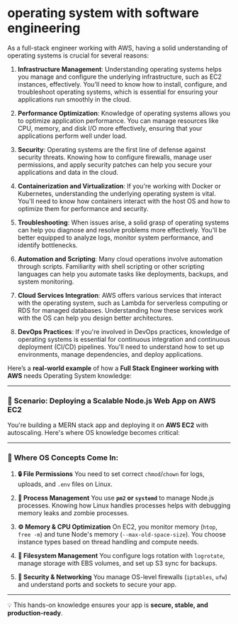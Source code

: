 # operating system with software engineering


As a full-stack engineer working with AWS, having a solid understanding of operating systems is crucial for several reasons:

1. **Infrastructure Management**: Understanding operating systems helps you manage and configure the underlying infrastructure, such as EC2 instances, effectively. You'll need to know how to install, configure, and troubleshoot operating systems, which is essential for ensuring your applications run smoothly in the cloud.

2. **Performance Optimization**: Knowledge of operating systems allows you to optimize application performance. You can manage resources like CPU, memory, and disk I/O more effectively, ensuring that your applications perform well under load.

3. **Security**: Operating systems are the first line of defense against security threats. Knowing how to configure firewalls, manage user permissions, and apply security patches can help you secure your applications and data in the cloud.

4. **Containerization and Virtualization**: If you're working with Docker or Kubernetes, understanding the underlying operating system is vital. You'll need to know how containers interact with the host OS and how to optimize them for performance and security.

5. **Troubleshooting**: When issues arise, a solid grasp of operating systems can help you diagnose and resolve problems more effectively. You'll be better equipped to analyze logs, monitor system performance, and identify bottlenecks.

6. **Automation and Scripting**: Many cloud operations involve automation through scripts. Familiarity with shell scripting or other scripting languages can help you automate tasks like deployments, backups, and system monitoring.

7. **Cloud Services Integration**: AWS offers various services that interact with the operating system, such as Lambda for serverless computing or RDS for managed databases. Understanding how these services work with the OS can help you design better architectures.

8. **DevOps Practices**: If you're involved in DevOps practices, knowledge of operating systems is essential for continuous integration and continuous deployment (CI/CD) pipelines. You'll need to understand how to set up environments, manage dependencies, and deploy applications.



Here’s a **real-world example** of how a **Full Stack Engineer working with AWS** needs Operating System knowledge:

---

### 🚀 **Scenario: Deploying a Scalable Node.js Web App on AWS EC2**

You're building a MERN stack app and deploying it on **AWS EC2** with autoscaling. Here's where OS knowledge becomes critical:

---

### 🧠 **Where OS Concepts Come In:**

1. **🔒 File Permissions**
   You need to set correct `chmod`/`chown` for logs, uploads, and `.env` files on Linux.

2. **🧵 Process Management**
   You use **`pm2` or `systemd`** to manage Node.js processes. Knowing how Linux handles processes helps with debugging memory leaks and zombie processes.

3. **⚙️ Memory & CPU Optimization**
   On EC2, you monitor memory (`htop`, `free -m`) and tune Node's memory (`--max-old-space-size`). You choose instance types based on thread handling and compute needs.

4. **📂 Filesystem Management**
   You configure logs rotation with `logrotate`, manage storage with EBS volumes, and set up S3 sync for backups.

5. **🔐 Security & Networking**
   You manage OS-level firewalls (`iptables`, `ufw`) and understand ports and sockets to secure your app.

---

💡 This hands-on knowledge ensures your app is **secure, stable, and production-ready**.


